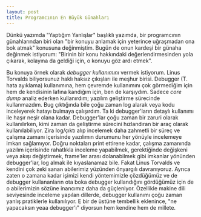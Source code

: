 ```yaml
---
layout: post
title: Programcının En Büyük Günahları
---
```


Dünkü yazımda "Yaptığım Yanlışlar" başlıklı yazımda, bir programcının günahlarından biri olan "bir konuyu anlamak için yeterince uğraşmadan ona bok atmak" konusuna değinmiştim. Bugün de onun kardeşi bir günaha değinmek istiyorum: "Birinin bir konu hakkındaki değerlendirmesinden yola çıkarak, kolayına da geldiği için, o konuyu göz ardı etmek".

Bu konuya örnek olarak *debugger kullanımını* vermek istiyorum. Linus Torvalds biliyorsunuz haklı haksız çıkışları ile meşhur birisi. Debugger (T. hata ayıklama) kullanımına, hem çevremde kullanımını çok görmediğim için hem de kendisinin lafına kandığım için, ben de karşıydım. Sadece *core dump* analiz ederken kullanırdım; yazılım geliştirme sürecinde kullanmazdım. Bug çıktığında bile çoğu zaman log alarak veya kodu inceleyerek hatayı bulmaya çalışırdım. Ta ki debugger'ların detaylı kullanımı ile haşır neşir olana kadar. Debugger'lar çoğu zaman bir zaruri olarak kullanılırken, kimi zaman da geliştirme sürecini hızlandıran bir araç olarak kullanılabiliyor. Zira log/çıktı alıp incelemek daha zahmetli bir süreç ve çalışma zamanı içerisinde yazılımın durumunu her yönüyle incelemeye imkan sağlamıyor. Doğru noktaları print ettirene kadar, çalışma zamanında yazılım içerisinde rahatlıkla inceleme yapabilmek, gerektiğinde değişkeni veya akışı değiştirmek, frame'ler arası dolanabilmek gibi imkanlar yönünden debugger'lar, log almak ile kıyaslanamaz bile. Fakat Linus Torvalds ve kendini çok zeki sanan abilerimiz yüzünden önyargılı davranıyoruz. Ayrıca zaten o zamana kadar işimizi kendi yöntemimizle çözdüğümüz ve de debugger kullananların ota boka debugger kullandığını gördüğümüz için de o abilerimizin sözüne inancımız daha da güçleniyor. Özellikle makine dili seviyesinde inceleme yapılan dillerde, debugger kullanımı çoğu zaman yanlış pratiklerle kullanılıyor. E bir de üstüne tembellik eklenince, "ne yapacaksın yeaa debugger'ı" diyorsun hem kendine hem de millete. 